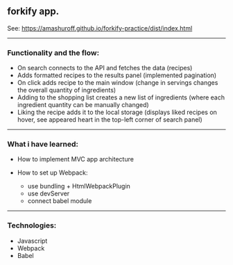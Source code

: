 ## forkify app.

See: https://amashuroff.github.io/forkify-practice/dist/index.html
___

### Functionality and the flow:
* On search connects to the API and fetches the data (recipes)
* Adds formatted recipes to the results panel (implemented pagination)
* On click adds recipe to the main window (change in servings changes the overall quantity of ingredients)
* Adding to the shopping list creates a new list of ingredients (where each ingredient quantity can be manually changed)
* Liking the recipe adds it to the local storage (displays liked recipes on hover, see appeared heart in the top-left corner of search panel)
___

###  What i have learned:

* How to implement MVC app architecture

* How to set up Webpack:
  - use bundling + HtmlWebpackPlugin
  - use devServer
  - connect babel module
___

### Technologies:
* Javascript
* Webpack
* Babel
